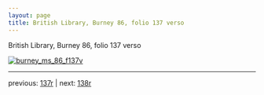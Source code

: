 ```yaml
---
layout: page
title: British Library, Burney 86, folio 137 verso
---
```


British Library, Burney 86, folio 137 verso

[![burney_ms_86_f137v](http://www.homermultitext.org/iipsrv?IIIF=/project/homer/pyramidal/deepzoom/bl/burney86imgs/v1/burney_ms_86_f137v.tif/full/800,/0/default.jpg)](http://www.homermultitext.org/ict2/?urn=urn:cite2:bl:burney86imgs.v1:burney_ms_86_f137v) 

---

previous:  [137r](../137r/) | next: [138r](../138r/)